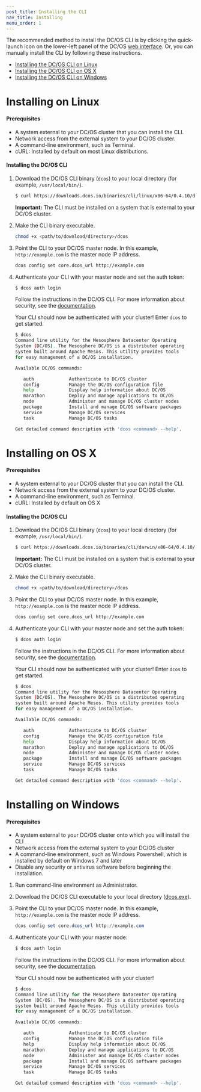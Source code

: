 ```yaml
---
post_title: Installing the CLI
nav_title: Installing
menu_order: 1
---
```


The recommended method to install the DC/OS CLI is by clicking the quick-launch icon on the lower-left panel of the DC/OS [web interface](/docs/1.8/usage/webinterface). Or, you can manually install the CLI by following these instructions.

*   [Installing the DC/OS CLI on Linux](#linux)
*   [Installing the DC/OS CLI on OS X](#osx)
*   [Installing the DC/OS CLI on Windows](#windows)

# <a name="linux"></a>Installing on Linux

#### Prerequisites

*   A system external to your DC/OS cluster that you can install the CLI.
*   Network access from the external system to your DC/OS cluster.
*   A command-line environment, such as Terminal.
*   cURL: Installed by default on most Linux distributions.

#### Installing the DC/OS CLI

1.  Download the DC/OS CLI binary (`dcos`) to your local directory (for example, `/usr/local/bin/`).

    ```bash
    $ curl https://downloads.dcos.io/binaries/cli/linux/x86-64/0.4.10/dcos
    ```
    
    **Important:** The CLI must be installed on a system that is external to your DC/OS cluster.

1.  Make the CLI binary executable.
 
    ```bash
    chmod +x <path/to/download/directory>/dcos
    ```

1.  Point the CLI to your DC/OS master node. In this example, `http://example.com` is the master node IP address.

    ```bash
    dcos config set core.dcos_url http://example.com
    ```
    
1.  Authenticate your CLI with your master node and set the auth token:
   
    ```bash
    $ dcos auth login
    ```
    
    Follow the instructions in the DC/OS CLI. For more information about security, see the [documentation](/docs/1.8/administration/id-and-access-mgt/).
    
    Your CLI should now be authenticated with your cluster! Enter `dcos` to get started.

    ```bash
    $ dcos
    Command line utility for the Mesosphere Datacenter Operating
    System (DC/OS). The Mesosphere DC/OS is a distributed operating
    system built around Apache Mesos. This utility provides tools
    for easy management of a DC/OS installation.

    Available DC/OS commands:

       auth           	Authenticate to DC/OS cluster
       config         	Manage the DC/OS configuration file
       help           	Display help information about DC/OS
       marathon       	Deploy and manage applications to DC/OS
       node           	Administer and manage DC/OS cluster nodes
       package        	Install and manage DC/OS software packages
       service        	Manage DC/OS services
       task           	Manage DC/OS tasks

    Get detailed command description with 'dcos <command> --help'.
    ```    

# <a name="osx"></a>Installing on OS X

#### Prerequisites

*   A system external to your DC/OS cluster that you can install the CLI.
*   Network access from the external system to your DC/OS cluster.
*   A command-line environment, such as Terminal.
*   cURL: Installed by default on OS X

#### Installing the DC/OS CLI

1.  Download the DC/OS CLI binary (`dcos`) to your local directory (for example, `/usr/local/bin/`).

    ```bash
    $ curl https://downloads.dcos.io/binaries/cli/darwin/x86-64/0.4.10/dcos
    ```
    
    **Important:** The CLI must be installed on a system that is external to your DC/OS cluster.

1.  Make the CLI binary executable.
 
    ```bash
    chmod +x <path/to/download/directory>/dcos
    ```

1.  Point the CLI to your DC/OS master node. In this example, `http://example.com` is the master node IP address.

    ```bash
    dcos config set core.dcos_url http://example.com
    ```

1.  Authenticate your CLI with your master node and set the auth token:
   
    ```bash
    $ dcos auth login
    ```
    
    Follow the instructions in the DC/OS CLI. For more information about security, see the [documentation](/docs/1.8/administration/id-and-access-mgt/).
    
    Your CLI should now be authenticated with your cluster! Enter `dcos` to get started.
    
    ```bash
    $ dcos
    Command line utility for the Mesosphere Datacenter Operating
    System (DC/OS). The Mesosphere DC/OS is a distributed operating
    system built around Apache Mesos. This utility provides tools
    for easy management of a DC/OS installation.
    
    Available DC/OS commands:
    
       auth           	Authenticate to DC/OS cluster
       config         	Manage the DC/OS configuration file
       help           	Display help information about DC/OS
       marathon       	Deploy and manage applications to DC/OS
       node           	Administer and manage DC/OS cluster nodes
       package        	Install and manage DC/OS software packages
       service        	Manage DC/OS services
       task           	Manage DC/OS tasks
    
    Get detailed command description with 'dcos <command> --help'.
    ```

# <a name="windows"></a>Installing on Windows

#### Prerequisites

*   A system external to your DC/OS cluster onto which you will install the CLI
*   Network access from the external system to your DC/OS cluster
*   A command-line environment, such as Windows Powershell, which is installed by default on Windows 7 and later
*   Disable any security or antivirus software before beginning the installation.


1.  Run command-line environment as Administrator.

1.  Download the DC/OS CLI executable to your local directory ([dcos.exe](https://downloads.dcos.io/binaries/cli/windows/x86-64/0.4.10/dcos.exe)).

1.  Point the CLI to your DC/OS master node. In this example, `http://example.com` is the master node IP address.

    ```powershell
    dcos config set core.dcos_url http://example.com
    ```

1.  Authenticate your CLI with your master node:

    ```powershell
    $ dcos auth login
    ```

    Follow the instructions in the DC/OS CLI. For more information about security, see the [documentation](/docs/1.8/administration/id-and-access-mgt/).

    Your CLI should now be authenticated with your cluster!

    ```powershell
    $ dcos
    Command line utility for the Mesosphere Datacenter Operating
    System (DC/OS). The Mesosphere DC/OS is a distributed operating
    system built around Apache Mesos. This utility provides tools
    for easy management of a DC/OS installation.

    Available DC/OS commands:

       auth           	Authenticate to DC/OS cluster
       config         	Manage the DC/OS configuration file
       help           	Display help information about DC/OS
       marathon       	Deploy and manage applications to DC/OS
       node           	Administer and manage DC/OS cluster nodes
       package        	Install and manage DC/OS software packages
       service        	Manage DC/OS services
       task           	Manage DC/OS tasks

    Get detailed command description with 'dcos <command> --help'.
    ```